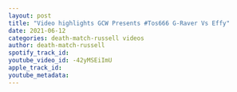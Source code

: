 ```yaml
---
layout: post
title: "Video highlights GCW Presents #Tos666 G-Raver Vs Effy"
date: 2021-06-12
categories: death-match-russell videos
author: death-match-russell
spotify_track_id: 
youtube_video_id: -42yMSEiImU
apple_track_id: 
youtube_metadata: 
---
```

